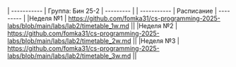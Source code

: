 |          -----------          |            Группа: Бин 25-2            |          ---------          |
|          -----------          |               Расписание               |          ---------          |
|Неделя №1                      | https://github.com/fomka31/cs-programming-2025-labs/blob/main/labs/lab2/timetable_1w.md ||
|Неделя №2                      | https://github.com/fomka31/cs-programming-2025-labs/blob/main/labs/lab2/timetable_2w.md ||
|Неделя №3                      | https://github.com/fomka31/cs-programming-2025-labs/blob/main/labs/lab2/timetable_3w.md ||